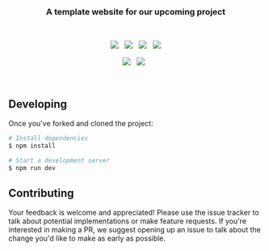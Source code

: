 <br>

<h3 align="center">
    A template website for our upcoming project
</h3>

<br>

<p align="center">
    <a href="https://github.com/CodeCrowCorp/mvp-website"><img src="https://img.shields.io/github/v/release/CodeCrowCorp/mvp-website?color=%23ff00a0&include_prereleases&label=version&sort=semver"></a>
    &nbsp;
    <a href="https://github.com/CodeCrowCorp/mvp-website"><img src="https://img.shields.io/badge/built_with-Svelte-FF3E00.svg"></a>
    &nbsp;
	<a href="https://github.com/CodeCrowCorp/mvp-website/actions"><img src="https://github.com/CodeCrowCorp/mvp-website/actions/workflows/production.yml/badge.svg"></a>
    &nbsp;
    <a href="https://github.com/CodeCrowCorp/mvp-website/blob/master/LICENSE.md"><img src="https://img.shields.io/badge/license-GPL3.0-00bfff.svg"></a>
</p>

<p align="center">
  <a href="https://discord.gg/codecrow"><img src="https://img.shields.io/discord/766681806463303680?label=discord&color=5a66f6"></a>
  &nbsp;
  <a href="https://twitter.com/CodeCrowCorp"><img src="https://img.shields.io/badge/twitter-follow_us-1d9bf0.svg"></a>
  &nbsp;
</p>

<br>

## Developing

Once you've forked and cloned the project:

```sh
# Install dependencies 
$ npm install

# Start a development server
$ npm run dev
```

## Contributing

Your feedback is welcome and appreciated! Please use the issue tracker to talk about potential implementations or make feature requests. If you're interested in making a PR, we suggest opening up an issue to talk about the change you'd like to make as early as possible.
